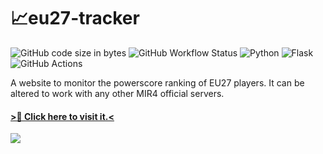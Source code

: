 # 📈eu27-tracker
![GitHub code size in bytes](https://img.shields.io/github/languages/code-size/douglasb78/eu27-tracker?label=size&style=flat-square)
![GitHub Workflow Status](https://img.shields.io/github/workflow/status/douglasb78/eu27-tracker/Deploy%20EU27-Tracker?style=flat-square)
![Python](https://img.shields.io/badge/python-3670A0?style=flat-square&logo=python&logoColor=ffdd54)
![Flask](https://img.shields.io/badge/flask-%23000.svg?style=flat-square&logo=flask&logoColor=white)
![GitHub Actions](https://img.shields.io/badge/github%20actions-%232671E5.svg?style=flat-square&logo=githubactions&logoColor=white)

A website to monitor the powerscore ranking of EU27 players.
It can be altered to work with any other MIR4 official servers.
#### [>🔗 Click here to visit it.<](https://douglasb78.github.io/eu27-tracker/)

![](https://i.imgur.com/AkRzcab.png)
